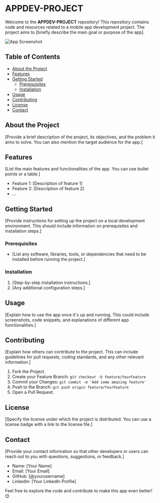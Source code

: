 # APPDEV-PROJECT

Welcome to the **APPDEV-PROJECT** repository! This repository contains code and resources related to a mobile app development project. The project aims to [briefly describe the main goal or purpose of the app].

![App Screenshot](screenshot.png)

## Table of Contents

- [About the Project](#about-the-project)
- [Features](#features)
- [Getting Started](#getting-started)
  - [Prerequisites](#prerequisites)
  - [Installation](#installation)
- [Usage](#usage)
- [Contributing](#contributing)
- [License](#license)
- [Contact](#contact)

## About the Project

[Provide a brief description of the project, its objectives, and the problem it aims to solve. You can also mention the target audience for the app.]

## Features

[List the main features and functionalities of the app. You can use bullet points or a table.]

- Feature 1: [Description of feature 1]
- Feature 2: [Description of feature 2]
- ...

## Getting Started

[Provide instructions for setting up the project on a local development environment. This should include information on prerequisites and installation steps.]

### Prerequisites

- [List any software, libraries, tools, or dependencies that need to be installed before running the project.]

### Installation

1. [Step-by-step installation instructions.]
2. [Any additional configuration steps.]

## Usage

[Explain how to use the app once it's up and running. This could include screenshots, code snippets, and explanations of different app functionalities.]

## Contributing

[Explain how others can contribute to the project. This can include guidelines for pull requests, coding standards, and any other relevant information.]

1. Fork the Project.
2. Create your Feature Branch: `git checkout -b feature/YourFeature`
3. Commit your Changes: `git commit -m 'Add some amazing feature'`
4. Push to the Branch: `git push origin feature/YourFeature`
5. Open a Pull Request.

## License

[Specify the license under which the project is distributed. You can use a license badge with a link to the license file.]

## Contact

[Provide your contact information so that other developers or users can reach out to you with questions, suggestions, or feedback.]

- Name: [Your Name]
- Email: [Your Email]
- GitHub: [@yourusername]
- LinkedIn: [Your LinkedIn Profile]

Feel free to explore the code and contribute to make this app even better! 😊

